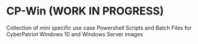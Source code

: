 # CP-Win (WORK IN PROGRESS)
Collection of mini specific use case Powershell Scripts and Batch Files for CyberPatriot Windows 10 and Windows Server images
